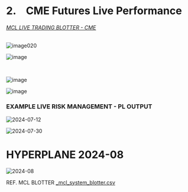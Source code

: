 # 2. &ensp; CME Futures Live Performance

###### [MCL LIVE TRADING BLOTTER - CME](https://github.com/user-attachments/files/17721064/_mcl_system_blotter.csv)

![image020](https://github.com/user-attachments/assets/afbb9650-4ced-4dc9-8a01-7f3ad6d16f11)

![image](https://github.com/user-attachments/assets/2054e50e-c2b5-478b-81d1-e031532234cf)


</br>

![image](https://github.com/user-attachments/assets/92c17f0c-28ce-421e-bdf9-21632e0a09c5)

![image](https://github.com/user-attachments/assets/474b52ad-8011-4cc0-bd4b-65bd3ae526fe)


### EXAMPLE LIVE RISK MANAGEMENT - PL OUTPUT

![2024-07-12](https://github.com/user-attachments/assets/4bc75c76-1f7a-481e-b236-6a0ba1320376)

![2024-07-30](https://github.com/user-attachments/assets/1224fe44-900e-404c-af3d-852819b05745)



# HYPERPLANE 2024-08


![2024-08](https://github.com/user-attachments/assets/52e2b190-1e63-47e4-9fca-df25719c131c)


REF. MCL BLOTTER
[_mcl_system_blotter.csv](https://github.com/user-attachments/files/17721064/_mcl_system_blotter.csv)
